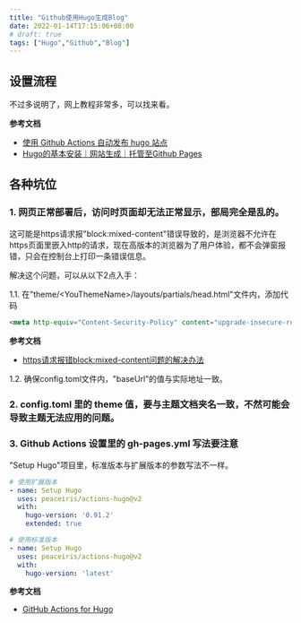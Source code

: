 ```yaml
---
title: "Github使用Hugo生成Blog"
date: 2022-01-14T17:15:06+08:00
# draft: true
tags: ["Hugo","Github","Blog"]
---
```


## 设置流程

不过多说明了，网上教程非常多，可以找来看。

**参考文档**
- [使用 Github Actions 自动发布 hugo 站点](https://h1z3y3.me/posts/hugo-auto-deploy-github-with-actions/)
- [Hugo的基本安装｜网站生成｜托管至Github Pages](https://zhuanlan.zhihu.com/p/350977057)

## 各种坑位

### 1. 网页正常部署后，访问时页面却无法正常显示，部局完全是乱的。

这可能是https请求报"block:mixed-content"错误导致的，是浏览器不允许在https页面里嵌入http的请求，现在高版本的浏览器为了用户体验，都不会弹窗报错，只会在控制台上打印一条错误信息。

解决这个问题，可以从以下2点入手：

1.1. 在"theme/\<YouThemeName\>/layouts/partials/head.html"文件内，添加代码
```html
<meta http-equiv="Content-Security-Policy" content="upgrade-insecure-requests">
```
**参考文档**
- [https请求报错block:mixed-content问题的解决办法](https://blog.csdn.net/qq_39390545/article/details/105550949)

1.2. 确保config.toml文件内，"baseUrl"的值与实际地址一致。

### 2. config.toml 里的 theme 值，要与主题文档夹名一致，不然可能会导致主题无法应用的问题。

### 3. Github Actions 设置里的 gh-pages.yml 写法要注意

"Setup Hugo"项目里，标准版本与扩展版本的参数写法不一样。
```yml
# 使用扩展版本
- name: Setup Hugo
  uses: peaceiris/actions-hugo@v2
  with:
    hugo-version: '0.91.2'
    extended: true
```
```yml
# 使用标准版本
- name: Setup Hugo
  uses: peaceiris/actions-hugo@v2
  with:
    hugo-version: 'latest'
```
**参考文档**
- [GitHub Actions for Hugo](https://github.com/peaceiris/actions-hugo#options)

